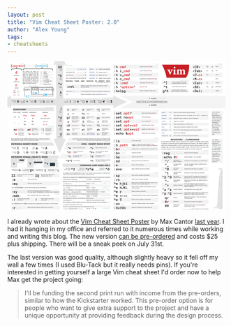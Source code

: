 ```yaml
---
layout: post
title: "Vim Cheat Sheet Poster: 2.0"
author: "Alex Young"
tags: 
- cheatsheets
---
```


![Vim Poster](/images/posts/vimposter.png)

I already wrote about the [Vim Cheat Sheet Poster](http://vimcheatsheet.com/products/vim-cheat-sheet-poster) by Max Cantor [last year](http://usevim.com/2012/09/05/cheatsheet/).  I had it hanging in my office and referred to it numerous times while working and writing this blog.  The new version [can be pre-ordered](http://vimcheatsheet.com/blogs/news/8299173-now-accepting-2-0-pre-orders) and costs $25 plus shipping.  There will be a sneak peek on July 31st.

The last version was good quality, although slightly heavy so it fell off my wall a few times (I used Blu-Tack but it really needs pins).  If you're interested in getting yourself a large Vim cheat sheet I'd order now to help Max get the project going:

> I'll be funding the second print run with income from the pre-orders, similar to how the Kickstarter worked. This pre-order option is for people who want to give extra support to the project and have a unique opportunity at providing feedback during the design process.

